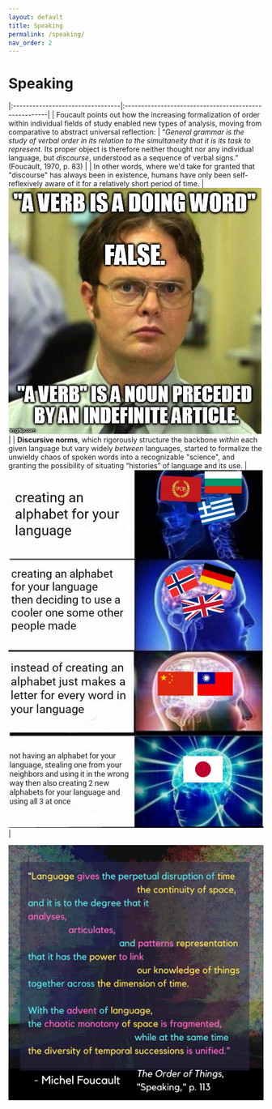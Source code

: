 ```yaml
---
layout: default
title: Speaking
permalink: /speaking/
nav_order: 2
---
```


# Speaking

|:---------------------------------|:------------------------------------------------------|
| Foucault points out how the increasing formalization of order within individual fields of study enabled new types of analysis, moving from comparative to abstract universal reflection: | “*General grammar is the study of verbal order in its relation to the simultaneity that it is its task to represent*. Its proper object is therefore neither thought nor any individual language, but *discourse*, understood as a sequence of verbal signs.” (Foucault, 1970, p. 83) |
| In other words, where we'd take for granted that "discourse" has always been in existence, humans have only been self-reflexively aware of it for a relatively short period of time. | ![allowing for jokes like these](../memes/verbmeme.jpg) |
| **Discursive norms**, which rigorously structure the backbone *within* each given language but vary widely *between* languages, started to formalize the unwieldy chaos of spoken words into a recognizable "science", and granting the possibility of situating “histories” of language and its use. | ![grammar](../memes/languagesmeme.jpg)  |

![Speaking](../graphics/toot_speaking_graphic.png)
